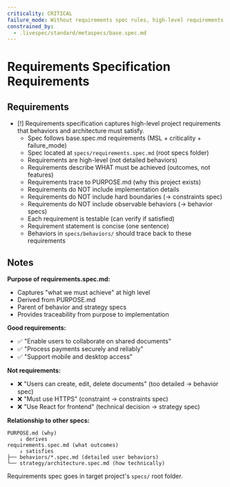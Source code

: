 ```yaml
---
criticality: CRITICAL
failure_mode: Without requirements spec rules, high-level requirements become detailed behaviors or mix with constraints
constrained_by:
  - .livespec/standard/metaspecs/base.spec.md
---
```


# Requirements Specification Requirements

## Requirements
- [!] Requirements specification captures high-level project requirements that behaviors and architecture must satisfy.
  - Spec follows base.spec.md requirements (MSL + criticality + failure_mode)
  - Spec located at `specs/requirements.spec.md` (root specs folder)
  - Requirements are high-level (not detailed behaviors)
  - Requirements describe WHAT must be achieved (outcomes, not features)
  - Requirements trace to PURPOSE.md (why this project exists)
  - Requirements do NOT include implementation details
  - Requirements do NOT include hard boundaries (→ constraints spec)
  - Requirements do NOT include observable behaviors (→ behavior specs)
  - Each requirement is testable (can verify if satisfied)
  - Requirement statement is concise (one sentence)
  - Behaviors in `specs/behaviors/` should trace back to these requirements

## Notes

**Purpose of requirements.spec.md:**
- Captures "what we must achieve" at high level
- Derived from PURPOSE.md
- Parent of behavior and strategy specs
- Provides traceability from purpose to implementation

**Good requirements:**
- ✅ "Enable users to collaborate on shared documents"
- ✅ "Process payments securely and reliably"
- ✅ "Support mobile and desktop access"

**Not requirements:**
- ❌ "Users can create, edit, delete documents" (too detailed → behavior spec)
- ❌ "Must use HTTPS" (constraint → constraints spec)
- ❌ "Use React for frontend" (technical decision → strategy spec)

**Relationship to other specs:**
```
PURPOSE.md (why)
    ↓ derives
requirements.spec.md (what outcomes)
    ↓ satisfies
├── behaviors/*.spec.md (detailed user behaviors)
└── strategy/architecture.spec.md (how technically)
```

Requirements spec goes in target project's `specs/` root folder.
